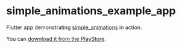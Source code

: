 # simple_animations_example_app

Flutter app demonstrating [simple_animations](https://pub.dartlang.org/packages/simple_animations) in action.

You can [download it from the PlayStore](https://play.google.com/store/apps/details?id=com.blaschke.simple_animations_example_app).
